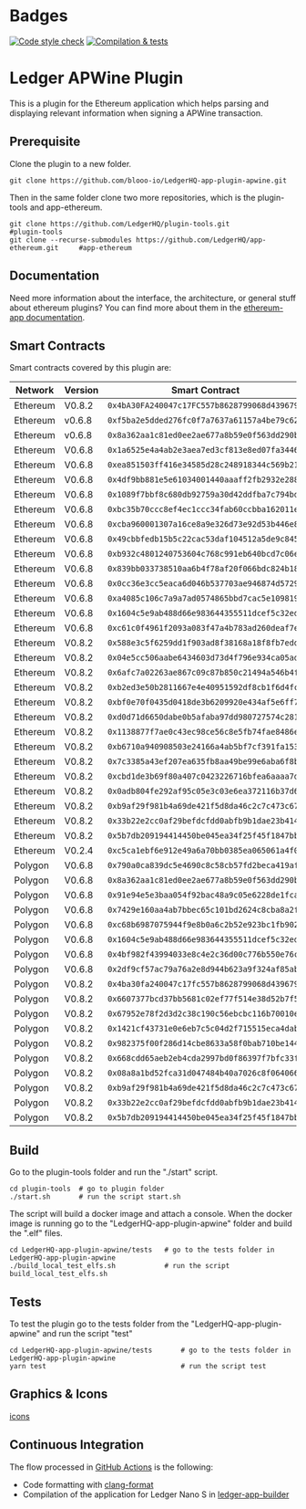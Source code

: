 # Badges
[![Code style check](https://github.com/blooo-io/LedgerHQ-app-plugin-apwine/actions/workflows/lint-workflow.yml/badge.svg)](https://github.com/blooo-io/LedgerHQ-app-plugin-apwine/actions/workflows/lint-workflow.yml)
[![Compilation & tests](https://github.com/blooo-io/LedgerHQ-app-plugin-apwine/actions/workflows/ci-workflow.yml/badge.svg)](https://github.com/blooo-io/LedgerHQ-app-plugin-apwine/actions/workflows/ci-workflow.yml)

# Ledger APWine Plugin

This is a plugin for the Ethereum application which helps parsing and displaying relevant information when signing a APWine transaction.

## Prerequisite

Clone the plugin to a new folder.

```shell
git clone https://github.com/blooo-io/LedgerHQ-app-plugin-apwine.git
```

Then in the same folder clone two more repositories, which is the plugin-tools and app-ethereum.

```shell
git clone https://github.com/LedgerHQ/plugin-tools.git                          #plugin-tools
git clone --recurse-submodules https://github.com/LedgerHQ/app-ethereum.git     #app-ethereum
```
## Documentation

Need more information about the interface, the architecture, or general stuff about ethereum plugins? You can find more about them in the [ethereum-app documentation](https://github.com/LedgerHQ/app-ethereum/blob/master/doc/ethapp_plugins.asc).

## Smart Contracts

Smart contracts covered by this plugin are:

| Network | Version | Smart Contract |
| ---       | --- | --- |
| Ethereum  | V0.8.2  | `0x4bA30FA240047c17FC557b8628799068d4396790`|
| Ethereum  | v0.6.8  | `0xf5ba2e5dded276fc0f7a7637a61157a4be79c626`|
| Ethereum  | v0.6.8  | `0x8a362aa1c81ed0ee2ae677a8b59e0f563dd290ba`|
| Ethereum  | V0.6.8  | `0x1a6525e4a4ab2e3aea7ed3cf813e8ed07fa3446d`|
| Ethereum  | V0.6.8  | `0xea851503ff416e34585d28c248918344c569b219`|
| Ethereum  | V0.6.8  | `0x4df9bb881e5e61034001440aaaff2fb2932e2883`|
| Ethereum  | V0.6.8  | `0x1089f7bbf8c680db92759a30d42ddfba7c794bd2`|
| Ethereum  | V0.6.8  | `0xbc35b70ccc8ef4ec1ccc34fab60ccbba162011e4`|
| Ethereum  | V0.6.8  | `0xcba960001307a16ce8a9e326d73e92d53b446e81`|
| Ethereum  | V0.6.8  | `0x49cbbfedb15b5c22cac53daf104512a5de9c8457`|
| Ethereum  | V0.6.8  | `0xb932c4801240753604c768c991eb640bcd7c06eb`|
| Ethereum  | V0.6.8  | `0x839bb033738510aa6b4f78af20f066bdc824b189`|
| Ethereum  | V0.6.8  | `0x0cc36e3cc5eaca6d046b537703ae946874d57299`|
| Ethereum  | V0.6.8  | `0xa4085c106c7a9a7ad0574865bbd7cac5e1098195`|
| Ethereum  | V0.6.8  | `0x1604c5e9ab488d66e983644355511dcef5c32edf`|
| Ethereum  | V0.6.8  | `0xc61c0f4961f2093a083f47a4b783ad260deaf7ea`|
| Ethereum  | V0.8.2  | `0x588e3c5f6259dd1f903ad8f38168a18f8fb7edd6`|
| Ethereum  | V0.8.2  | `0x04e5cc506aabe6434603d73d4f796e934ca05ade`|
| Ethereum  | V0.8.2  | `0x6afc7a02263ae867c09c87b850c21494a546b4f1`|
| Ethereum  | V0.8.2  | `0xb2ed3e50b2811667e4e40951592df8cb1f6d4fca`|
| Ethereum  | V0.8.2  | `0xbf0e70f0435d0418de3b6209920e434af5e6ff78`|
| Ethereum  | V0.8.2  | `0xd0d71d6650dabe0b5afaba97dd980727574c2812`|
| Ethereum  | V0.8.2  | `0x1138877f7ae0c43ec98ce56c8e5fb74fae8486e1`|
| Ethereum  | V0.8.2  | `0xb6710a940908503e24166a4ab5bf7cf391fa153f`|
| Ethereum  | V0.8.2  | `0x7c3385a43ef207ea635fb8aa49be99e6aba6f8b6`|
| Ethereum  | V0.8.2  | `0xcbd1de3b69f80a407c0423226716bfea6aaaa7d7`|
| Ethereum  | V0.8.2  | `0x0adb804fe292af95c05e3c03e6ea372116b37d69`|
| Ethereum  | V0.8.2  | `0xb9af29f981b4a69de421f5d8da46c2c7c473c67c`|
| Ethereum  | V0.8.2  | `0x33b22e2cc0af29befdcfdd0abfb9b1dae23b4141`|
| Ethereum  | V0.8.2  | `0x5b7db209194414450be045ea34f25f45f1847bbf`|
| Ethereum  | V0.2.4  | `0xc5ca1ebf6e912e49a6a70bb0385ea065061a4f09`|
| Polygon   | V0.6.8  | `0x790a0ca839dc5e4690c8c58cb57fd2beca419afc`|
| Polygon   | V0.6.8  | `0x8a362aa1c81ed0ee2ae677a8b59e0f563dd290ba`|
| Polygon   | V0.6.8  | `0x91e94e5e3baa054f92bac48a9c05e6228de1fcac`|
| Polygon   | V0.6.8  | `0x7429e160aa4ab7bbec65c101bd2624c8cba8a2f6`|
| Polygon   | V0.6.8  | `0xc68b6987075944f9e8b0a6c2b52e923bc1fb9028`|
| Polygon   | V0.6.8  | `0x1604c5e9ab488d66e983644355511dcef5c32edf`|
| Polygon   | V0.6.8  | `0x4bf982f43994033e8c4e2c36d00c776b550e76c3`|
| Polygon   | V0.6.8  | `0x2df9cf57ac79a76a2e8d944b623a9f324af85ab8`|
| Polygon   | V0.8.2  | `0x4ba30fa240047c17fc557b8628799068d4396790`|
| Polygon   | V0.8.2  | `0x6607377bcd37bb5681c02ef77f514e38d52b7f5e`|
| Polygon   | V0.8.2  | `0x67952e78f2d3d2c38c190c56ebcbc116b70010e6`|
| Polygon   | V0.8.2  | `0x1421cf43731e0e6eb7c5c04d2f715515eca4dabf`|
| Polygon   | V0.8.2  | `0x982375f00f286d14cbe8633a58f0bab710be1449`|
| Polygon   | V0.8.2  | `0x668cdd65aeb2eb4cda2997bd0f86397f7bfc33f1`|
| Polygon   | V0.8.2  | `0x08a8a1bd52fca31d047484b40a7026c8f064066e`|
| Polygon   | V0.8.2  | `0xb9af29f981b4a69de421f5d8da46c2c7c473c67c`|
| Polygon   | V0.8.2  | `0x33b22e2cc0af29befdcfdd0abfb9b1dae23b4141`|
| Polygon   | V0.8.2  | `0x5b7db209194414450be045ea34f25f45f1847bbf`|


## Build

Go to the plugin-tools folder and run the "./start" script.
```shell
cd plugin-tools  # go to plugin folder
./start.sh       # run the script start.sh
```
The script will build a docker image and attach a console.
When the docker image is running go to the "LedgerHQ-app-plugin-apwine" folder and build the ".elf" files.
```shell
cd LedgerHQ-app-plugin-apwine/tests   # go to the tests folder in LedgerHQ-app-plugin-apwine
./build_local_test_elfs.sh            # run the script build_local_test_elfs.sh
```

## Tests

To test the plugin go to the tests folder from the "LedgerHQ-app-plugin-apwine" and run the script "test"
```shell
cd LedgerHQ-app-plugin-apwine/tests       # go to the tests folder in LedgerHQ-app-plugin-apwine
yarn test                                 # run the script test
```

## Graphics & Icons
[icons](docs/Ledger%20Manager%20icon%20template.ai)
## Continuous Integration


The flow processed in [GitHub Actions](https://github.com/features/actions) is the following:

- Code formatting with [clang-format](http://clang.llvm.org/docs/ClangFormat.html)
- Compilation of the application for Ledger Nano S in [ledger-app-builder](https://github.com/LedgerHQ/ledger-app-builder)
